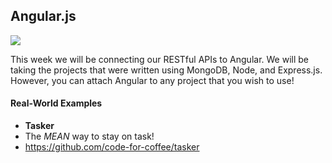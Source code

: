 ## Angular.js

<img src='https://upload.wikimedia.org/wikipedia/commons/f/fc/AngularJS-large.png'>

This week we will be connecting our RESTful APIs to Angular. We will be taking the projects that were written using MongoDB, Node, and Express.js. However, you can attach Angular to any project that you wish to use!

#### Real-World Examples

* **Tasker**
* The *MEAN* way to stay on task!
* https://github.com/code-for-coffee/tasker
